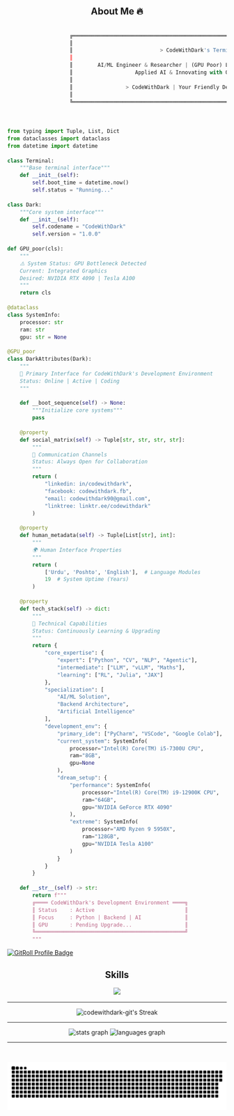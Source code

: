 <h2 align="center">About Me 🔥</h2>

```python
                    
                    ╔══════════════════════════════════════════════════════════════════════════════════╗
                    ║                                                                                  ║
                    ║                            > CodeWithDark's Terminal                             ║
                    ║                                                                                  ║
                    ║        AI/ML Engineer & Researcher | (GPU Poor) LLMs, NLP & Computer Vision |    ║
                    ║                    Applied AI & Innovating with Open Source                      ║    
                    ║                                                                                  ║
                    ║                 > CodeWithDark | Your Friendly Dev Environment <                 ║
                    ║                                                                                  ║
                    ╚══════════════════════════════════════════════════════════════════════════════════╝
                    


from typing import Tuple, List, Dict
from dataclasses import dataclass
from datetime import datetime

class Terminal:
    """Base terminal interface"""
    def __init__(self):
        self.boot_time = datetime.now()
        self.status = "Running..."

class Dark:
    """Core system interface"""
    def __init__(self):
        self.codename = "CodeWithDark"
        self.version = "1.0.0"

def GPU_poor(cls):
    """
    ⚠️ System Status: GPU Bottleneck Detected
    Current: Integrated Graphics
    Desired: NVIDIA RTX 4090 | Tesla A100
    """
    return cls

@dataclass
class SystemInfo:
    processor: str
    ram: str
    gpu: str = None

@GPU_poor
class DarkAttributes(Dark):
    """
    🎯 Primary Interface for CodeWithDark's Development Environment
    Status: Online | Active | Coding
    """
    
    def __boot_sequence(self) -> None:
        """Initialize core systems"""
        pass

    @property
    def social_matrix(self) -> Tuple[str, str, str, str]:
        """
        💫 Communication Channels
        Status: Always Open for Collaboration
        """
        return (
            "linkedin: in/codewithdark",
            "facebook: codewithdark.fb",
            "email: codewithdark90@gmail.com",
            "linktree: linktr.ee/codewithdark"
        )

    @property
    def human_metadata(self) -> Tuple[List[str], int]:
        """
        🌍 Human Interface Properties
        """
        return (
            ['Urdu', 'Poshto', 'English'],  # Language Modules
            19  # System Uptime (Years)
        )

    @property
    def tech_stack(self) -> dict:
        """
        🚀 Technical Capabilities
        Status: Continuously Learning & Upgrading
        """
        return {
            "core_expertise": {
                "expert": ["Python", "CV", "NLP", "Agentic"],
                "intermediate": ["LLM", "vLLM", "Maths"],
                "learning": ["RL", "Julia", "JAX"]
            },
            "specialization": [
                "AI/ML Solution",
                "Backend Architecture",
                "Artificial Intelligence"
            ],
            "development_env": {
                "primary_ide": ["PyCharm", "VSCode", "Google Colab"],
                "current_system": SystemInfo(
                    processor="Intel(R) Core(TM) i5-7300U CPU",
                    ram="8GB",
                    gpu=None
                ),
                "dream_setup": {
                    "performance": SystemInfo(
                        processor="Intel(R) Core(TM) i9-12900K CPU",
                        ram="64GB",
                        gpu="NVIDIA GeForce RTX 4090"
                    ),
                    "extreme": SystemInfo(
                        processor="AMD Ryzen 9 5950X",
                        ram="128GB",
                        gpu="NVIDIA Tesla A100"
                    )
                }
            }
        }

    def __str__(self) -> str:
        return f"""
        ╔════ CodeWithDark's Development Environment ════╗
        ║ Status    : Active                             ║
        ║ Focus     : Python | Backend | AI              ║
        ║ GPU       : Pending Upgrade...                 ║
        ╚════════════════════════════════════════════════╝
        """

```

<a href="https://gitroll.io/profile/uWPBLuoaeMpSp9pOht1xQu6fJdqs2" target="_blank"><img src="https://gitroll.io/api/badges/profiles/v1/uWPBLuoaeMpSp9pOht1xQu6fJdqs2?theme=midnight" alt="GitRoll Profile Badge"/></a>

<h2 align="center">Skills </h2>

<p align="center">
  <a href="https://skillicons.dev">
    <img src="https://skillicons.dev/icons?i=python,pycharm,visualstudio,vscode,replit,docker,kubernetes,aws,gcp,heroku,githubactions,bash,mysql,gitlab,github,git,anaconda,pytorch,tensorflow,sklearn,opencv,flask,fastapi,selenium,c,cpp,css,HTML,latex" />
  </a>
</p>

---

<div align="center";>
    <img
        src="https://github-readme-streak-stats.herokuapp.com/?user=codewithdark-git&theme=transparent&hide_border=true" 
        alt="codewithdark-git's Streak" 
    />
</div>

---


<div align="center">
  <img src="https://github-readme-stats.vercel.app/api?username=codewithdark-git&hide_title=false&hide_rank=false&show_icons=true&include_all_commits=true&count_private=true&disable_animations=false&theme=transparent&hide_border=false" height="150" alt="stats graph"  />
  <img src="https://github-readme-stats.vercel.app/api/top-langs?username=codewithdark-git&locale=en&hide_title=false&layout=compact&card_width=320&langs_count=5&theme=transparent" height="150" alt="languages graph"  />
</div>
 
---

<div id="header" align="center">
  <img src="https://komarev.com/ghpvc/?username=codewithdark-git&style=for-the-badge&color=orange" alt=""/>
</div>


<p align="center">
 <img width="1000" src="assets/github-snake.svg" alt="snake"/>
</p>


